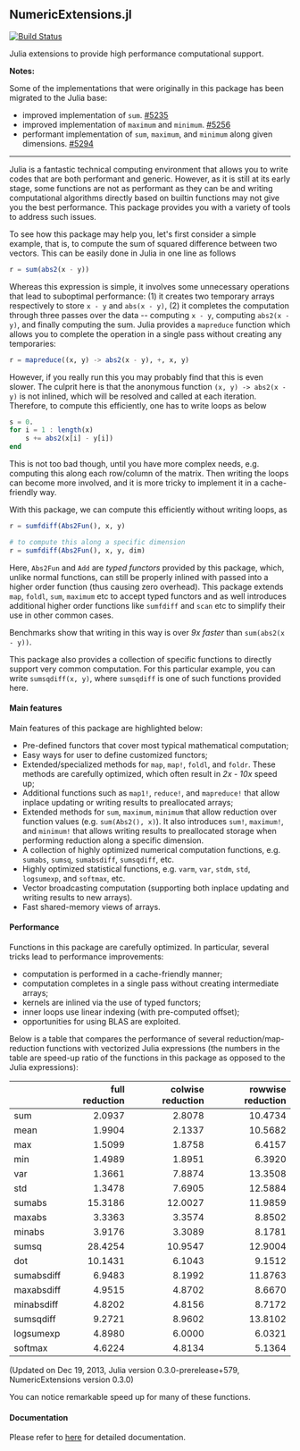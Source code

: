 ## NumericExtensions.jl

[![Build Status](https://travis-ci.org/lindahua/NumericExtensions.jl.png)](https://travis-ci.org/lindahua/NumericExtensions.jl)

Julia extensions to provide high performance computational support.

**Notes:**

Some of the implementations that were originally in this package has been migrated to the Julia base:

- improved implementation of ``sum``.  [#5235](https://github.com/JuliaLang/julia/pull/5235)
- improved implementation of ``maximum`` and ``minimum``. [#5256](https://github.com/JuliaLang/julia/pull/5256)
- performant implementation of ``sum``, ``maximum``, and ``minimum`` along given dimensions. [#5294](https://github.com/JuliaLang/julia/pull/5294)


-------------------------------------

Julia is a fantastic technical computing environment that allows you to write codes that are both performant and generic. However, as it is still at its early stage, some functions are not as performant as they can be and writing computational algorithms directly based on builtin functions may not give you the best performance. This package provides you with a variety of tools to address such issues.

To see how this package may help you, let's first consider a simple example, that is, to compute the sum of squared difference between two vectors. This can be easily done in Julia in one line as follows

```julia
r = sum(abs2(x - y))
```

Whereas this expression is simple, it involves some unnecessary operations that lead to suboptimal performance: (1) it creates two temporary arrays respectively to store ``x - y`` and ``abs(x - y)``, (2) it completes the computation through three passes over the data -- computing ``x - y``, computing ``abs2(x - y)``, and finally computing the sum. Julia provides a ``mapreduce`` function which allows you to complete the operation in a single pass without creating any temporaries:

```julia
r = mapreduce((x, y) -> abs2(x - y), +, x, y)
```

However, if you really run this you may probably find that this is even slower. The culprit here is that the anonymous function ``(x, y) -> abs2(x - y)`` is not inlined, which will be resolved and called at each iteration. Therefore, to compute this efficiently, one has to write loops as below

```julia
s = 0.
for i = 1 : length(x)
	s += abs2(x[i] - y[i])
end
```

This is not too bad though, until you have more complex needs, e.g. computing this along each row/column of the matrix. Then writing the loops can become more involved, and it is more tricky to implement it in a cache-friendly way.

With this package, we can compute this efficiently without writing loops, as

```julia
r = sumfdiff(Abs2Fun(), x, y)

# to compute this along a specific dimension
r = sumfdiff(Abs2Fun(), x, y, dim)
```
	
Here, ``Abs2Fun`` and ``Add`` are *typed functors* provided by this package, which, unlike normal functions, can still be properly inlined with passed into a higher order function (thus causing zero overhead). This package extends ``map``, ``foldl``, ``sum``, ``maximum`` etc to accept typed functors and as well introduces additional higher order functions like ``sumfdiff`` and ``scan`` etc to simplify their use in other common cases. 

Benchmarks show that writing in this way is over *9x faster* than ``sum(abs2(x - y))``.

This package also provides a collection of specific functions to directly support very common computation. For this particular example, you can write ``sumsqdiff(x, y)``, where ``sumsqdiff`` is one of such functions provided here.


#### Main features

Main features of this package are highlighted below:

* Pre-defined functors that cover most typical mathematical computation;
* Easy ways for user to define customized functors;
* Extended/specialized methods for ``map``, ``map!``, ``foldl``, and ``foldr``. These methods are carefully optimized, which often result in *2x - 10x* speed up;
* Additional functions such as ``map1!``, ``reduce!``, and ``mapreduce!`` that allow inplace updating or writing results to preallocated arrays;
* Extended methods for ``sum``, ``maximum``, ``minimum`` that allow reduction over function values (e.g. ``sum(Abs2(), x)``). It also introduces ``sum!``, ``maximum!``, and ``minimum!`` that allows writing results to preallocated storage when performing reduction along a specific dimension. 
* A collection of highly optimized numerical computation functions, e.g. ``sumabs``, ``sumsq``, ``sumabsdiff``, ``sumsqdiff``, etc.
* Highly optimized statistical functions, e.g. ``varm``, ``var``, ``stdm``, ``std``, ``logsumexp``, and ``softmax``, etc.
* Vector broadcasting computation (supporting both inplace updating and writing results to new arrays).
* Fast shared-memory views of arrays.


#### Performance

Functions in this package are carefully optimized. In particular, several tricks lead to performance improvements:

* computation is performed in a cache-friendly manner;
* computation completes in a single pass without creating intermediate arrays;
* kernels are inlined via the use of typed functors;
* inner loops use linear indexing (with pre-computed offset);
* opportunities for using BLAS are exploited.

Below is a table that compares the performance of several reduction/map-reduction functions with vectorized Julia expressions (the numbers in the table are speed-up ratio of the functions in this package as opposed to the Julia expressions):

|            | full reduction    | colwise reduction | rowwise reduction | 
|------------|------------------:|------------------:|------------------:|
| sum        |            2.0937 |            2.8078 |           10.4734 | 
| mean       |            1.9904 |            2.1337 |           10.5682 | 
| max        |            1.5099 |            1.8758 |            6.4157 | 
| min        |            1.4989 |            1.8951 |            6.3920 | 
| var        |            1.3661 |            7.8874 |           13.3508 | 
| std        |            1.3478 |            7.6905 |           12.5884 | 
| sumabs     |           15.3186 |           12.0027 |           11.9859 | 
| maxabs     |            3.3363 |            3.3574 |            8.8502 |
| minabs     |            3.9176 |            3.3089 |            8.1781 |
| sumsq      |           28.4254 |           10.9547 |           12.9004 | 
| dot        |           10.1431 |            6.1043 |            9.1512 |
| sumabsdiff |            6.9483 |            8.1992 |           11.8763 | 
| maxabsdiff |            4.9515 |            4.8702 |            8.6670 |
| minabsdiff |            4.8202 |            4.8156 |            8.7172 | 
| sumsqdiff  |            9.2721 |            8.9602 |           13.8102 |
| logsumexp  |            4.8980 |            6.0000 |            6.0321 |
| softmax    |            4.6224 |            4.8134 |            5.1364 | 

(Updated on Dec 19, 2013, Julia version 0.3.0-prerelease+579, NumericExtensions version 0.3.0)

You can notice remarkable speed up for many of these functions. 

#### Documentation

Please refer to [here](http://lindahua.github.io/NumericExtensions.jl/index.html) for detailed documentation.


